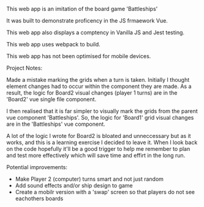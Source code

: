 This web app is an imitation of the board game 'Battleships'

It was built to demonstrate proficency in the JS frmaework Vue.

This web app also displays a comptency in Vanilla JS and Jest testing.

This web app uses webpack to build.

This web app has not been optimised for mobile devices.

Project Notes:

Made a mistake marking the grids when a turn is taken. 
Initially I thought element changes had to occur within the component they are made. As a result, the logic for Board2 visual changes (player 1 turns) are in the 'Board2' vue single file component.

I then realised that it is far simpler to visually mark the grids from the parent vue component 'Battleships'. So, the logic for 'Board1' grid visual changes are in the 'Battleships' vue component.
 
A lot of the logic I wrote for Board2 is bloated and unneccessary but as it works, and this is a learning exercise I decided to leave it. When I look back on the code hopefully it'll be a good trigger to help me remember to plan and test more effectively which will save time and effirt in the long run.

Potential improvements:

- Make Player 2 (computer) turns smart and not just random
- Add sound effects and/or ship design to game
- Create a mobilr version with a 'swap' screen so that players do not see eachothers boards
